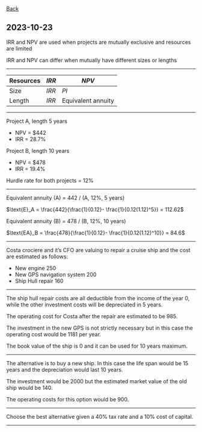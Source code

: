 [Back](00.md)

## 2023-10-23

IRR and NPV are used when projects are mutually exclusive and resources are limited

IRR and NPV can differ when mutually have different sizes or lengths

---

Resources | $IRR$ | $NPV$ |
|---|---|---|
Size | $IRR$ | $PI$ |
Length | $IRR$ | Equivalent annuity |

---

Project A, length 5 years  

- NPV = $442
- IRR = 28.7%

Project B, length 10 years  

- NPV = $478
- IRR = 19.4%

Hurdle rate for both projects = 12%

---

Equivalent annuity (A) = 442 / (A, 12%, 5 years)

$\text{E}_A = \frac{442}{\frac{1}{0.12}- \frac{1}{0.12(1.12)^5}} = 112.62$

Equivalent annuity (B) = 478 / (B, 12%, 10 years)

$\text{EA}_B = \frac{478}{\frac{1}{0.12}- \frac{1}{0.12(1.12)^10}} = 84.6$

---

Costa crociere and it’s CFO are valuing to repair a cruise ship and the cost 
are estimated as follows:

- New engine 250
- New GPS navigation system 200
- Ship Hull repair 160

---

The ship hull repair costs are all deductible from the income of the year 0, while the other investment costs will be depreciated in 5 years.

The operating cost for Costa after the repair are estimated to be 985.

The investment in the  new GPS is not strictly necessary but in this case the operating cost would be 1181 per year.

The book value of the ship is 0 and it can be used for 10 years maximum.

---

The alternative is to buy a new ship. In this case the life span would be 15 years and the depreciation would last 10 years.

The investment would be 2000 but the estimated market value of the old ship would be 140. 

The operating costs for this option would be 900.

---

Choose the best alternative given a 40% tax rate and a 10% cost of capital.

---
